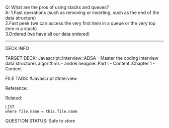 Q: What are the pros of using stacks and queues?  
A: 1.Fast operations (such as removing or inserting, such as the end of the data structure)  
2.Fast peek (we can access the very first item in a queue or the very top item in a stack)  
3.Ordered (we have all our data ordered)
<!--ID: 1693659894375-->

---

DECK INFO

TARGET DECK: Javascript::Interview::ADSA - Master the coding interview data structures algorithms - andrei neagoie::Part I - Content::Chapter 1 - Content

FILE TAGS: #Javascript #Interview

Reference:

Related:

```dataview
LIST
where file.name = this.file.name
```


QUESTION STATUS: Safe to store